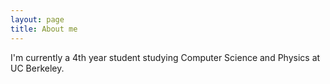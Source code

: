 ```yaml
---
layout: page
title: About me
---
```


I'm currently a 4th year student studying Computer Science and Physics at UC Berkeley.
